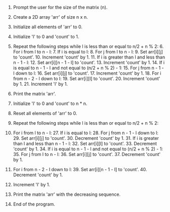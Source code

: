 1. Prompt the user for the size of the matrix (n).

2. Create a 2D array 'arr' of size n x n.

3. Initialize all elements of 'arr' to 0.

4. Initialize 'l' to 0 and 'count' to 1.

5. Repeat the following steps while l is less than or equal to n/2 + n % 2:
   6. For i from l to n - l:
      7. If i is equal to l:
         8. For j from l to n - l:
            9. Set arr[i][j] to 'count'.
            10. Increment 'count' by 1.
      11. If i is greater than l and less than n - 1 - l:
         12. Set arr[i][n - 1 - l] to 'count'.
         13. Increment 'count' by 1.
      14. If i is equal to n - 1 - l and not equal to (n/2 + n % 2) - 1:
         15. For j from n - 1 - l down to l:
            16. Set arr[i][j] to 'count'.
            17. Increment 'count' by 1.
   18. For i from n - 2 - l down to l:
      19. Set arr[i][l] to 'count'.
      20. Increment 'count' by 1.
   21. Increment 'l' by 1.

22. Print the matrix 'arr'.

23. Initialize 'l' to 0 and 'count' to n * n.

24. Reset all elements of 'arr' to 0.

25. Repeat the following steps while l is less than or equal to n/2 + n % 2:
   26. For i from l to n - l:
      27. If i is equal to l:
         28. For j from n - 1 - l down to l:
            29. Set arr[i][j] to 'count'.
            30. Decrement 'count' by 1.
      31. If i is greater than l and less than n - 1 - l:
         32. Set arr[i][l] to 'count'.
         33. Decrement 'count' by 1.
      34. If i is equal to n - 1 - l and not equal to (n/2 + n % 2) - 1:
         35. For j from l to n - l:
            36. Set arr[i][j] to 'count'.
            37. Decrement 'count' by 1.
   38. For i from n - 2 - l down to l:
      39. Set arr[i][n - 1 - l] to 'count'.
      40. Decrement 'count' by 1.
   41. Increment 'l' by 1.

42. Print the matrix 'arr' with the decreasing sequence.

43. End of the program.

